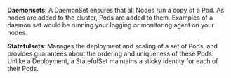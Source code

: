 **Daemonsets**: A DaemonSet ensures that all Nodes run a copy of a Pod. As nodes are added to the cluster, Pods are added to them. Examples of a daemon set would be running your logging or monitoring agent on your nodes.

**Statefulsets**: Manages the deployment and scaling of a set of Pods, and provides guarantees about the ordering and uniqueness of these Pods. Unlike a Deployment, a StatefulSet maintains a sticky identity for each of their Pods.
